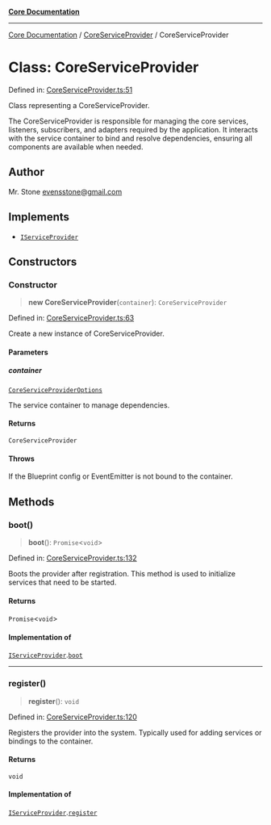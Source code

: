 [**Core Documentation**](../../README.md)

***

[Core Documentation](../../README.md) / [CoreServiceProvider](../README.md) / CoreServiceProvider

# Class: CoreServiceProvider

Defined in: [CoreServiceProvider.ts:51](https://github.com/stonemjs/core/blob/e2200da501349da1fec304d821c002bb6d055b61/src/CoreServiceProvider.ts#L51)

Class representing a CoreServiceProvider.

The CoreServiceProvider is responsible for managing the core services,
listeners, subscribers, and adapters required by the application.
It interacts with the service container to bind and resolve dependencies,
ensuring all components are available when needed.

## Author

Mr. Stone <evensstone@gmail.com>

## Implements

- [`IServiceProvider`](../../declarations/interfaces/IServiceProvider.md)

## Constructors

### Constructor

> **new CoreServiceProvider**(`container`): `CoreServiceProvider`

Defined in: [CoreServiceProvider.ts:63](https://github.com/stonemjs/core/blob/e2200da501349da1fec304d821c002bb6d055b61/src/CoreServiceProvider.ts#L63)

Create a new instance of CoreServiceProvider.

#### Parameters

##### container

[`CoreServiceProviderOptions`](../interfaces/CoreServiceProviderOptions.md)

The service container to manage dependencies.

#### Returns

`CoreServiceProvider`

#### Throws

If the Blueprint config or EventEmitter is not bound to the container.

## Methods

### boot()

> **boot**(): `Promise`\<`void`\>

Defined in: [CoreServiceProvider.ts:132](https://github.com/stonemjs/core/blob/e2200da501349da1fec304d821c002bb6d055b61/src/CoreServiceProvider.ts#L132)

Boots the provider after registration. This method is used to initialize services that need to be started.

#### Returns

`Promise`\<`void`\>

#### Implementation of

[`IServiceProvider`](../../declarations/interfaces/IServiceProvider.md).[`boot`](../../declarations/interfaces/IServiceProvider.md#boot)

***

### register()

> **register**(): `void`

Defined in: [CoreServiceProvider.ts:120](https://github.com/stonemjs/core/blob/e2200da501349da1fec304d821c002bb6d055b61/src/CoreServiceProvider.ts#L120)

Registers the provider into the system. Typically used for adding services or bindings to the container.

#### Returns

`void`

#### Implementation of

[`IServiceProvider`](../../declarations/interfaces/IServiceProvider.md).[`register`](../../declarations/interfaces/IServiceProvider.md#register)
